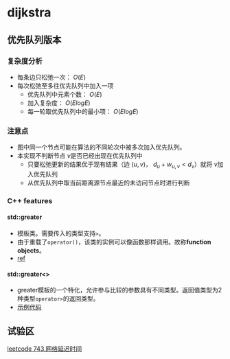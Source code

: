 # dijkstra
## 优先队列版本
### 复杂度分析
- 每条边只松弛一次： $O(E)$
- 每次松弛至多往优先队列中加入一项
    - 优先队列中元素个数： $O(E)$
    - 加入复杂度： $O(ElogE)$
    - 每一轮取优先队列中的最小项： $O(ElogE)$
### 注意点
- 图中同一个节点可能在算法的不同轮次中被多次加入优先队列。
- 本实现不判断节点 $v$是否已经出现在优先队列中
    - 只要松弛更新的结果优于现有结果（边 $(u, v)$， $d_u + w_{u, v} < d_v$）就将 $v$加入优先队列
    - 从优先队列中取当前距离源节点最近的未访问节点时进行判断

### C++ features
#### std::greater
- 模板类。需要传入的类型支持`>`。
- 由于重载了`operator()`，该类的实例可以像函数那样调用。故称**function objects**。
- [ref](https://cplusplus.com/reference/functional/greater/)

#### std::greater<>
- greater模板的一个特化，允许参与比较的参数具有不同类型。返回值类型为2种类型`operator>`的返回类型。
- [示例代码](https://github.com/c2hpxq/UCASI/blob/main/Algorithm/Graph/Dijkstra/show_case_greater_specialization.cpp)
## 试验区
[leetcode 743.网络延迟时间](https://leetcode.cn/problems/network-delay-time/)